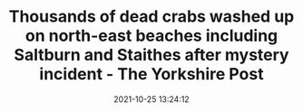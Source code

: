 ---
"title": "Thousands of dead crabs washed up on north-east beaches including Saltburn and Staithes after mystery incident - The Yorkshire Post"
"date": "2021-10-25 13:24:12"
"feed_name": "GOOGLENEWSINDUSTRIAL"
"feed_website": "https://news.google.com/search?q=industrial%2Bincident&hl=en-US&gl=US&ceid=US:en"
"feed_rss": "https://news.google.com/rss/search?q=industrial%2Bincident&hl=en-US&gl=US&ceid=US:en"
"link": "https://www.yorkshirepost.co.uk/news/people/tees-estuary-mass-marine-deaths-thousands-of-dead-crabs-washed-up-on-north-east-beaches-including-saltburn-and-staithes-as-environment-agency-launch-investigation-3431827"
"source": "{'href': 'https://www.yorkshirepost.co.uk', 'title': 'The Yorkshire Post'}"
"file": "_posts/2021-1-1-2f5c9ba0877c4d4fef438aa28fd4522ac384121c.md"
"accident": "1"
"drilling": "1"
"dead": "0"
"injured": "0"
"arrested": "0"
"place": "unknown place"
"where": "unknown site"
"causes": "unknown"
"place_uri": "unknown place"
---